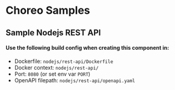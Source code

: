 # Choreo Samples

## Sample Nodejs REST API

#### Use the following build config when creating this component in:

- Dockerfile: `nodejs/rest-api/Dockerfile`
- Docker context: `nodejs/rest-api/`
- Port: `8080` (or set env var `PORT`)
- OpenAPI filepath: `nodejs/rest-api/openapi.yaml`
